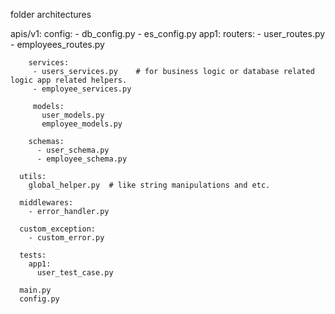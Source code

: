 folder architectures

apis/v1:
      config:
        - db_config.py
        - es_config.py
      app1:
        routers:
        - user_routes.py
        - employees_routes.py
        
        services:
         - users_services.py    # for business logic or database related logic app related helpers.
         - employee_services.py

         models:
           user_models.py
           employee_models.py

        schemas:
          - user_schema.py
          - employee_schema.py

      utils:
        global_helper.py  # like string manipulations and etc.

      middlewares:
        - error_handler.py

      custom_exception:
        - custom_error.py

      tests:
        app1:
          user_test_case.py
  
      main.py
      config.py
      
         
      
